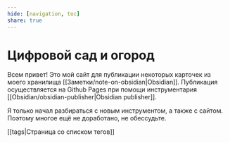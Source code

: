 ```yaml
---
hide: [navigation, toc]
share: true
---
```

# Цифровой сад и огород
Всем привет! Это мой сайт для публикации некоторых карточек из моего хранилища [[Заметки/note-on-obsidian|Obsidian]]. Публикация осуществляется на Github Pages при помощи инструментария [[Obsidian/obsidian-publisher|Obsidian publisher]].

Я только начал разбираться с новым инструментом, а также с сайтом. Поэтому многое ещё не доработано, не обессудьте.

[[tags|Страница со списком тегов]]
